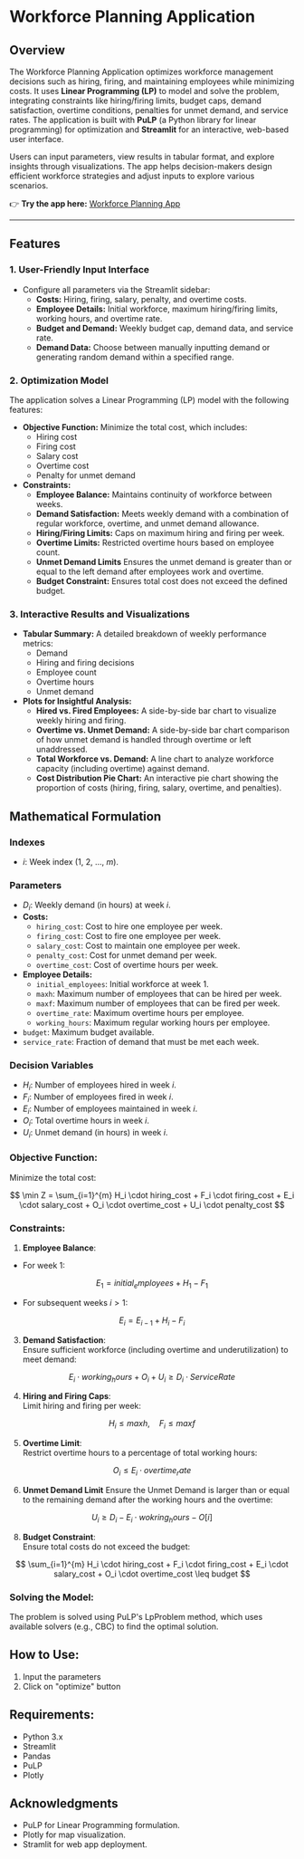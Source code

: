 # Workforce Planning Application

## Overview
The Workforce Planning Application optimizes workforce management decisions such as hiring, firing, and maintaining employees while minimizing costs. It uses **Linear Programming (LP)** to model and solve the problem, integrating constraints like hiring/firing limits, budget caps, demand satisfaction, overtime conditions, penalties for unmet demand, and service rates. The application is built with **PuLP** (a Python library for linear programming) for optimization and **Streamlit** for an interactive, web-based user interface.

Users can input parameters, view results in tabular format, and explore insights through visualizations. The app helps decision-makers design efficient workforce strategies and adjust inputs to explore various scenarios.  

👉 **Try the app here:** [Workforce Planning App](https://workforce-planning-application-jc7bo3tnzssdn6pggcswif.streamlit.app/)

---

## Features

### 1. **User-Friendly Input Interface**
- Configure all parameters via the Streamlit sidebar:
  - **Costs:** Hiring, firing, salary, penalty, and overtime costs.
  - **Employee Details:** Initial workforce, maximum hiring/firing limits, working hours, and overtime rate.
  - **Budget and Demand:** Weekly budget cap, demand data, and service rate.
  - **Demand Data:** Choose between manually inputting demand or generating random demand within a specified range.

### 2. **Optimization Model**
The application solves a Linear Programming (LP) model with the following features:
- **Objective Function:** Minimize the total cost, which includes:
  - Hiring cost
  - Firing cost
  - Salary cost
  - Overtime cost
  - Penalty for unmet demand
- **Constraints:**
  - **Employee Balance:** Maintains continuity of workforce between weeks.
  - **Demand Satisfaction:** Meets weekly demand with a combination of regular workforce, overtime, and unmet demand allowance.
  - **Hiring/Firing Limits:** Caps on maximum hiring and firing per week.
  - **Overtime Limits:** Restricted overtime hours based on employee count.
  - **Unmet Demand Limits** Ensures the unmet demand is greater than or equal to the left demand after employees work and overtime.
  - **Budget Constraint:** Ensures total cost does not exceed the defined budget.

### 3. **Interactive Results and Visualizations**
- **Tabular Summary:** A detailed breakdown of weekly performance metrics:
  - Demand
  - Hiring and firing decisions
  - Employee count
  - Overtime hours
  - Unmet demand
- **Plots for Insightful Analysis:**
  - **Hired vs. Fired Employees:** A side-by-side bar chart to visualize weekly hiring and firing.
  - **Overtime vs. Unmet Demand:** A side-by-side bar chart comparison of how unmet demand is handled through overtime or left unaddressed.
  - **Total Workforce vs. Demand:** A line chart to analyze workforce capacity (including overtime) against demand.
  - **Cost Distribution Pie Chart:** An interactive pie chart showing the proportion of costs (hiring, firing, salary, overtime, and penalties).

## Mathematical Formulation

### **Indexes**
- $i$: Week index (1, 2, ..., $m$).

### **Parameters**
- $D_i$: Weekly demand (in hours) at week $i$.
- **Costs:**
  - `hiring_cost`: Cost to hire one employee per week.
  - `firing_cost`: Cost to fire one employee per week.
  - `salary_cost`: Cost to maintain one employee per week.
  - `penalty_cost`: Cost for unmet demand per week.
  - `overtime_cost`: Cost of overtime hours per week.
- **Employee Details:**
  - `initial_employees`: Initial workforce at week 1.
  - `maxh`: Maximum number of employees that can be hired per week.
  - `maxf`: Maximum number of employees that can be fired per week.
  - `overtime_rate`: Maximum overtime hours per employee.
  - `working_hours`: Maximum regular working hours per employee.
- `budget`: Maximum budget available.
- `service_rate`: Fraction of demand that must be met each week.

### **Decision Variables**
- $H_i$: Number of employees hired in week $i$.
- $F_i$: Number of employees fired in week $i$.
- $E_i$: Number of employees maintained in week $i$.
- $O_i$: Total overtime hours in week $i$.
- $U_i$: Unmet demand (in hours) in week $i$.

### **Objective Function**:
Minimize the total cost:

$$
\min Z = \sum_{i=1}^{m} H_i \cdot hiring_cost + F_i \cdot firing_cost + E_i \cdot salary_cost + O_i \cdot overtime_cost + U_i \cdot penalty_cost
$$

### **Constraints**:

1. **Employee Balance**:
- For week 1:  

$$ 
E_1 = initial_employees + H_1 - F_1 
$$

- For subsequent weeks $i > 1$:

$$ 
E_i = E_{i-1} + H_i - F_i 
$$

3. **Demand Satisfaction**:  
Ensure sufficient workforce (including overtime and underutilization) to meet demand:  

$$ 
E_i \cdot working_hours + O_i + U_i \geq D_i \cdot ServiceRate
$$

4. **Hiring and Firing Caps**:  
Limit hiring and firing per week:  

$$ 
H_i \leq maxh, \quad F_i \leq maxf 
$$

5. **Overtime Limit**:  
Restrict overtime hours to a percentage of total working hours:  

$$ 
O_i \leq E_i \cdot overtime_rate 
$$

6. **Unmet Demand Limit**
Ensure the Unmet Demand is larger than or equal to the remaining demand after the working hours and the overtime:

$$
U_i \geq D_i - E_i \cdot wokring_hours - O[i]
$$

8. **Budget Constraint**:  
Ensure total costs do not exceed the budget:  

$$ 
\sum_{i=1}^{m} H_i \cdot hiring_cost + F_i \cdot firing_cost + E_i \cdot salary_cost + O_i \cdot overtime_cost \leq budget 
$$
   
### Solving the Model:
The problem is solved using PuLP's LpProblem method, which uses available solvers (e.g., CBC) to find the optimal solution.

## How to Use:
1. Input the parameters
2. Click on "optimize" button

## Requirements:
- Python 3.x
- Streamlit
- Pandas
- PuLP
- Plotly

## Acknowledgments
- PuLP for Linear Programming formulation.
- Plotly for map visualization.
- Stramlit for web app deployment.
